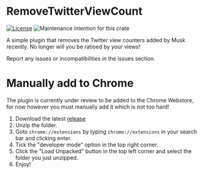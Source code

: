 # RemoveTwitterViewCount
[![License](https://img.shields.io/badge/license-MIT%20License-blue.svg)](https://github.com/SasLuca/RemoveTwitterViewCount/master/LICENSE)
![Maintenance intention for this crate](https://img.shields.io/badge/maintenance-actively--developed-brightgreen.svg)

A simple plugin that removes the Twitter view counters added by Musk recently.
No longer will you be ratioed by your views!

Report any issues or incompatibilities in the issues section.

# Manually add to Chrome

The plugin is currently under review to be added to the Chrome Webstore, for now however you must manually add it which is not too hard!

1. Download the latest [release](https://github.com/SasLuca/RemoveTwitterViewCount/releases/tag/v0.2.0)
2. Unzip the folder.
3. Goto `chrome://extensions` by typing `chrome://extensions` in your search bar and clicking enter.
4. Tick the "developer mode" option in the top right corner.
5. Click the "Load Unpacked" button in the top left corner and select the folder you just unzipped.
6. Enjoy!
